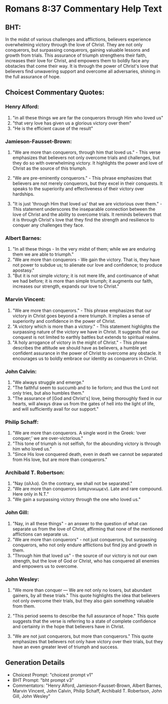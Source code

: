 # Romans 8:37 Commentary Help Text

## BHT:
In the midst of various challenges and afflictions, believers experience overwhelming victory through the love of Christ. They are not only conquerors, but surpassing conquerors, gaining valuable lessons and growth from trials. This assurance of triumph strengthens their faith, increases their love for Christ, and empowers them to boldly face any obstacles that come their way. It is through the power of Christ's love that believers find unwavering support and overcome all adversaries, shining in the full assurance of hope.

## Choicest Commentary Quotes:
### Henry Alford:
1. "in all these things we are far the conquerors through Him who loved us"
2. "that very love has given us a glorious victory over them"
3. "He is the efficient cause of the result"

### Jamieson-Fausset-Brown:
1. "We are more than conquerors, through him that loved us." - This verse emphasizes that believers not only overcome trials and challenges, but they do so with overwhelming victory. It highlights the power and love of Christ as the source of this triumph.

2. "We are pre-eminently conquerors." - This phrase emphasizes that believers are not merely conquerors, but they excel in their conquests. It speaks to the superiority and effectiveness of their victory over hardships.

3. "It is just 'through Him that loved us' that we are victorious over them." - This statement underscores the inseparable connection between the love of Christ and the ability to overcome trials. It reminds believers that it is through Christ's love that they find the strength and resilience to conquer any challenges they face.

### Albert Barnes:
1. "In all these things - In the very midst of them; while we are enduring them we are able to triumph."
2. "We are more than conquerors - We gain the victory. That is, they have not power to subdue us; to alienate our love and confidence; to produce apostasy."
3. "But it is not simple victory; it is not mere life, and continuance of what we had before; it is more than simple triumph; it augments our faith, increases our strength, expands our love to Christ."

### Marvin Vincent:
1. "We are more than conquerors." - This phrase emphasizes that our victory in Christ goes beyond a mere triumph. It implies a sense of superiority and confidence in the power of Christ.
2. "A victory which is more than a victory." - This statement highlights the surpassing nature of the victory we have in Christ. It suggests that our conquest is not limited to earthly battles but extends to spiritual realms.
3. "A holy arrogance of victory in the might of Christ." - This phrase describes the attitude we should have as believers, a humble yet confident assurance in the power of Christ to overcome any obstacle. It encourages us to boldly embrace our identity as conquerors in Christ.

### John Calvin:
1. "We always struggle and emerge."
2. "The faithful seem to succumb and to lie forlorn; and thus the Lord not only tries, but also humbles them."
3. "The assurance of [God and Christ's] love, being thoroughly fixed in our hearts, will always draw us from the gates of hell into the light of life, and will sufficiently avail for our support."

### Philip Schaff:
1. "We are more than conquerors. A single word in the Greek: ‘over conquer;’ we are over-victorious."
2. "This tone of triumph is not selfish, for the abounding victory is through him who loved us."
3. "Since His love conquered death, even in death we cannot be separated from His love, but are more than conquerors."

### Archibald T. Robertson:
1. "Nay (αλλα). On the contrary, we shall not be separated." 
2. "We are more than conquerors (υπερνικωμεν). Late and rare compound. Here only in N.T."
3. "We gain a surpassing victory through the one who loved us."

### John Gill:
1. "Nay, in all these things" - an answer to the question of what can separate us from the love of Christ, affirming that none of the mentioned afflictions can separate us.
2. "We are more than conquerors" - not just conquerors, but surpassing conquerors, who not only endure afflictions but find joy and growth in them.
3. "Through him that loved us" - the source of our victory is not our own strength, but the love of God or Christ, who has conquered all enemies and empowers us to overcome.

### John Wesley:
1. "We more than conquer — We are not only no losers, but abundant gainers, by all these trials." This quote highlights the idea that believers not only overcome their trials, but they also gain something valuable from them.

2. "This period seems to describe the full assurance of hope." This quote suggests that the verse is referring to a state of complete confidence and certainty in the hope that believers have in Christ.

3. "We are not just conquerors, but more than conquerors." This quote emphasizes that believers not only have victory over their trials, but they have an even greater level of triumph and success.


## Generation Details
- Choicest Prompt: "choicest prompt v1"
- BHT Prompt: "bht prompt v3"
- Commentators: "Henry Alford, Jamieson-Fausset-Brown, Albert Barnes, Marvin Vincent, John Calvin, Philip Schaff, Archibald T. Robertson, John Gill, John Wesley"
